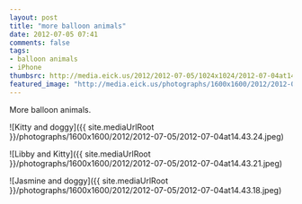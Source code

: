 ```yaml
---
layout: post
title: "more balloon animals"
date: 2012-07-05 07:41
comments: false
tags: 
- balloon animals
- iPhone
thumbsrc: http://media.eick.us/2012/2012-07-05/1024x1024/2012-07-04at14.43.24.jpeg 
featured_image: "http://media.eick.us/photographs/1600x1600/2012/2012-07-05/2012-07-04at14.43.21.jpeg"
---
```

More balloon animals.

![Kitty and doggy]({{ site.mediaUrlRoot }}/photographs/1600x1600/2012/2012-07-05/2012-07-04at14.43.24.jpeg)


![Libby and Kitty]({{ site.mediaUrlRoot }}/photographs/1600x1600/2012/2012-07-05/2012-07-04at14.43.21.jpeg)


![Jasmine and doggy]({{ site.mediaUrlRoot }}/photographs/1600x1600/2012/2012-07-05/2012-07-04at14.43.18.jpeg)


